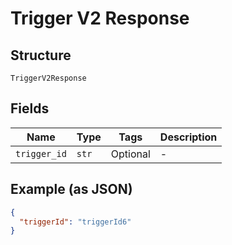 
# Trigger V2 Response

## Structure

`TriggerV2Response`

## Fields

| Name | Type | Tags | Description |
|  --- | --- | --- | --- |
| `trigger_id` | `str` | Optional | - |

## Example (as JSON)

```json
{
  "triggerId": "triggerId6"
}
```

